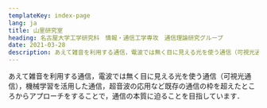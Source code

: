 ```yaml
---
templateKey: index-page
lang: ja
title: 山里研究室
heading: 名古屋大学工学研究科　情報・通信工学専攻　通信理論研究グループ
date: 2021-03-28
description: あえて雑音を利用する通信，電波では無く目に見える光を使う通信（可視光通信），機械学習を活用した通信，超音波の応用など既存の通信の枠を超えたところからアプローチをすることで，通信の本質に迫ることを目指しています．
---
```


あえて雑音を利用する通信，電波では無く目に見える光を使う通信（可視光通信），機械学習を活用した通信，超音波の応用など既存の通信の枠を超えたところからアプローチをすることで，通信の本質に迫ることを目指しています．
